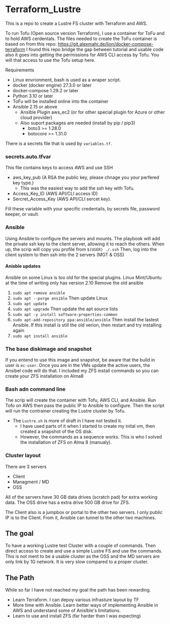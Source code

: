# Terraform_Lustre
This is a repo to create a Lustre FS cluster with Terraform and AWS.

To run Tofu (Open source version Terraform), I use a container for ToFu and to hold AWS cerdentals.
The files needed to create the ToFu container is based on from this repo: https://git.alexmahr.de/lion/docker-compose-terraform
I found this repo bridge the gap between tutorial and usable code also it goes into getting the permissions for AWS CLI access by Tofu.
You will that access to use the Tofu setup here. 

Requirements 
* Linux envrionment, bash is used as a wraper script.
* docker (docker engine) 27.3.0 or later
* docker-compose 1.29.2 or later
* Python 3.10 or later
* ToFu will be installed online into the container
* Ansible 2.15 or above
  * Ansible Plugin aws_ec2 (or for other special plugin for Azure or other cloud provider)
  * Also suport packages are needed (install by pip / pip3)
    * boto3 >= 1.28.0
    * botocore >= 1.31.0

There is a secrets file that is used by `variables.tf`.
### secrets.auto.tfvar 
This file contains keys to access AWS and use SSH
* aws_key_pub (A RSA the public key, please chnage you your perfered key type.)
  * This was the easiest way to add the ssh key with Tofu.     
* Access_Key_ID (AWS API/CLI access ID)
* Sercret_Access_Key (AWS API/CLI sercet key).

Fill these variable with your specific credentails, by secrets file, password keeper, or vault.

### Ansible
Using Ansible to configure the servers and mounts.
The playbook will add the private ssh key to the client server, allowing it to reach the others.
When up, the scrip will copy you profile from `$(USER) ./.ssh` 
Then, log into the client system to then ssh into the 2 servers (MGT & OSS)

#### Anisble updates 
Ansible on some Linux is too old for the special plugins.
Linux Mint/Ubuntu at the time of writing only has version 2.10
Remove the old ansible
1. `sudo apt remove ansible`
2. `sudo apt --purge ansible`
Then update Linux
1. `sudo apt update`
2. `sudo apt upgrade`
Then update the apt source lists
1. `sudo apt -y install software-properties-common`
2. `sudo apt-add-repository ppa:ansible/ansible`
Then install the lastest Ansible. If this install is still the old verion, then restart and try installing again
1. `sudo apt install ansible`


### The base diskimage and snapshot
If you entend to use this image and snapshot, be aware that the build in user is `ec-user`.
Once you are in the VMs update the active users, the Ansibel code will do that.
I included my ZFS install commands so you can create your ZFS installation on Alma8 


### Bash adn command line
The scrip will create the container with Tofu, AWS CLI, and Ansible.
Run Tofo on AWS then pass the public IP to Ansible to configure.
Then the script will run the contrainer creating the Lustre cluster by Tofu.
* The `Lustre.sh` is more of draft in I have not tested it.
  *  I have used parts of it when I started to create my inital vm, then created a snapshot of the OS disk.
  *  However, the commands as a sequence works.  This is who I solved the installation of ZFS on Alma 8 (manualy).    

### Cluster layout
There are 3 servers 
* Client
* Managment / MD
* OSS

All of the servers have 30 GB data drives (scratch pad) for extra working data.
The OSS drive has a extra drive 500 GB drive for ZFS.

The Client also is a jumpbox or portal to the other two servers.  I only public IP is to the Client.
From it, Ansible can tunnel to the other two machines.
 
## The goal
To have a working Lustre test Cluster with a couple of commands.
Then direct access to create and use a simple Lustre FS and use the commands. 
This is not ment to be a usable cluster as the OSS and the MD servers are only link by 1G network.  It is very slow compared to a proper cluster.

## The Path
While so far I have not reached my goal the path has been rewarding.
* Learn Terraform.  I can depoy various infrasture layout by TF
* More time with Ansible.  Learn better ways of implementing Ansible in AWS and understand some of Anislble's limitations.
* Learn to use and install ZFS (far harder then I was expecting)
